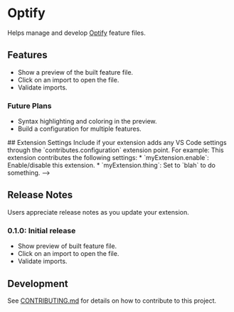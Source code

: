 # Optify

Helps manage and develop [Optify] feature files.

## Features

* Show a preview of the built feature file.
* Click on an import to open the file.
* Validate imports.

### Future Plans

* Syntax highlighting and coloring in the preview.
* Build a configuration for multiple features.

<!--
## Requirements

If you have any requirements or dependencies, add a section describing those and how to install and configure them.
-->

<!-->
## Extension Settings

Include if your extension adds any VS Code settings through the `contributes.configuration` extension point.

For example:

This extension contributes the following settings:

* `myExtension.enable`: Enable/disable this extension.
* `myExtension.thing`: Set to `blah` to do something.
-->

## Release Notes

Users appreciate release notes as you update your extension.

### 0.1.0: **Initial release**

* Show preview of built feature file.
* Click on an import to open the file.
* Validate imports.

## Development

See [CONTRIBUTING.md](./CONTRIBUTING.md) for details on how to contribute to this project.

[optify]: https://github.com/juharris/optify